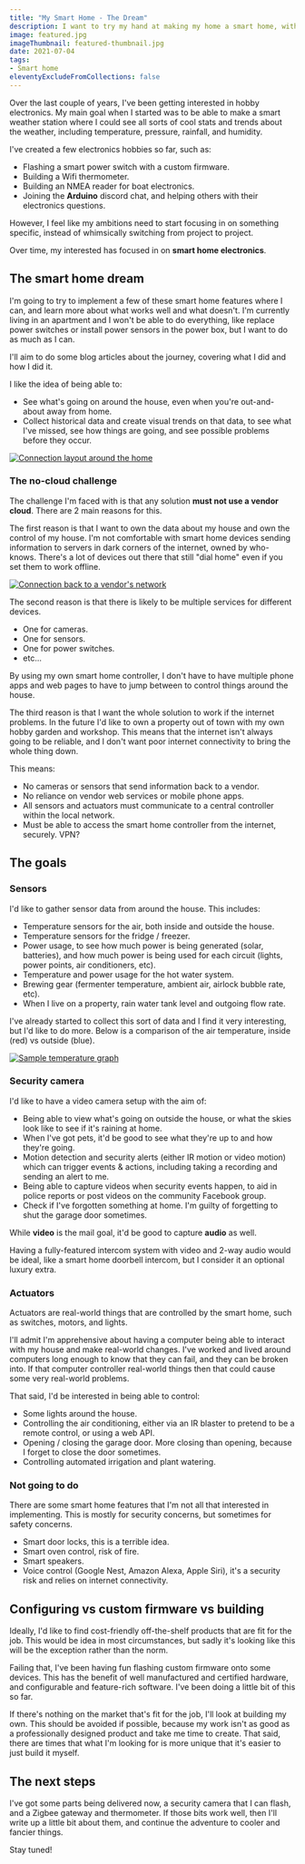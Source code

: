 ```yaml
---
title: "My Smart Home - The Dream"
description: I want to try my hand at making my home a smart home, with automations and IoT gadgets. Here's is what I'm planning, and the challenges I'm setting myself.
image: featured.jpg
imageThumbnail: featured-thumbnail.jpg
date: 2021-07-04
tags:
- Smart home
eleventyExcludeFromCollections: false
---
```


Over the last couple of years, I've been getting interested in hobby electronics. My main goal when I started was to be able to make a smart weather station where I could see all sorts of cool stats and trends about the weather, including temperature, pressure, rainfall, and humidity.

I've created a few electronics hobbies so far, such as:
* Flashing a smart power switch with a custom firmware.
* Building a Wifi thermometer.
* Building an NMEA reader for boat electronics.
* Joining the **Arduino** discord chat, and helping others with their electronics questions.

However, I feel like my ambitions need to start focusing in on something specific, instead of whimsically switching from project to project.

Over time, my interested has focused in on **smart home electronics**.

## The smart home dream
I'm going to try to implement a few of these smart home features where I can, and learn more about what works well and what doesn't. I'm currently living in an apartment and I won't be able to do everything, like replace power switches or install power sensors in the power box, but I want to do as much as I can.

I'll aim to do some blog articles about the journey, covering what I did and how I did it.

I like the idea of being able to:
* See what's going on around the house, even when you're out-and-about away from home.
* Collect historical data and create visual trends on that data, to see what I've missed, see how things are going, and see possible problems before they occur.

[![Connection layout around the home](layout-ideal.png)](layout-ideal.png)

### The no-cloud challenge
The challenge I'm faced with is that any solution **must not use a vendor cloud**. There are 2 main reasons for this.

The first reason is that I want to own the data about my house and own the control of my house. I'm not comfortable with smart home devices sending information to servers in dark corners of the internet, owned by who-knows. There's a lot of devices out there that still "dial home" even if you set them to work offline.

[![Connection back to a vendor's network](layout-vendor.png)](layout-vendor.png)

The second reason is that there is likely to be multiple services for different devices.

* One for cameras.
* One for sensors.
* One for power switches.
* etc...

By using my own smart home controller, I don't have to have multiple phone apps and web pages to have to jump between to control things around the house.

The third reason is that I want the whole solution to work if the internet problems. In the future I'd like to own a property out of town with my own hobby garden and workshop. This means that the internet isn't always going to be reliable, and I don't want poor internet connectivity to bring the whole thing down.

This means:
* No cameras or sensors that send information back to a vendor.
* No reliance on vendor web services or mobile phone apps.
* All sensors and actuators must communicate to a central controller within the local network.
* Must be able to access the smart home controller from the internet, securely. VPN?

## The goals
### Sensors
I'd like to gather sensor data from around the house. This includes:
* Temperature sensors for the air, both inside and outside the house.
* Temperature sensors for the fridge / freezer.
* Power usage, to see how much power is being generated (solar, batteries), and how much power is being used for each circuit (lights, power points, air conditioners, etc).
* Temperature and power usage for the hot water system.
* Brewing gear (fermenter temperature, ambient air, airlock bubble rate, etc).
* When I live on a property, rain water tank level and outgoing flow rate.

I've already started to collect this sort of data and I find it very interesting, but I'd like to do more. Below is a comparison of the air temperature, inside (red) vs outside (blue).

[![Sample temperature graph](sample-temp-graph.png)](sample-temp-graph.png)

### Security camera
I'd like to have a video camera setup with the aim of:
* Being able to view what's going on outside the house, or what the skies look like to see if it's raining at home.
* When I've got pets, it'd be good to see what they're up to and how they're going.
* Motion detection and security alerts (either IR motion or video motion) which can trigger events & actions, including taking a recording and sending an alert to me.
* Being able to capture videos when security events happen, to aid in police reports or post videos on the community Facebook group.
* Check if I've forgotten something at home. I'm guilty of forgetting to shut the garage door sometimes.

While **video** is the mail goal, it'd be good to capture **audio** as well.

Having a fully-featured intercom system with video and 2-way audio would be ideal, like a smart home doorbell intercom, but I consider it an optional luxury extra.

### Actuators
Actuators are real-world things that are controlled by the smart home, such as switches, motors, and lights.

I'll admit I'm apprehensive about having a computer being able to interact with my house and make real-world changes. I've worked and lived around computers long enough to know that they can fail, and they can be broken into. If that computer controller real-world things then that could cause some very real-world problems.

That said, I'd be interested in being able to control:
* Some lights around the house.
* Controlling the air conditioning, either via an IR blaster to pretend to be a remote control, or using a web API.
* Opening / closing the garage door. More closing than opening, because I forget to close the door sometimes.
* Controlling automated irrigation and plant watering.

### Not going to do
There are some smart home features that I'm not all that interested in implementing. This is mostly for security concerns, but sometimes for safety concerns.
* Smart door locks, this is a terrible idea.
* Smart oven control, risk of fire.
* Smart speakers.
* Voice control (Google Nest, Amazon Alexa, Apple Siri), it's a security risk and relies on internet connectivity.

## Configuring vs custom firmware vs building
Ideally, I'd like to find cost-friendly off-the-shelf products that are fit for the job. This would be idea in most circumstances, but sadly it's looking like this will be the exception rather than the norm.

Failing that, I've been having fun flashing custom firmware onto some devices. This has the benefit of well manufactured and certified hardware, and configurable and feature-rich software. I've been doing a little bit of this so far.

If there's nothing on the market that's fit for the job, I'll look at building my own. This should be avoided if possible, because my work isn't as good as a professionally designed product and take me time to create. That said, there are times that what I'm looking for is more unique that it's easier to just build it myself.

## The next steps
I've got some parts being delivered now, a security camera that I can flash, and a Zigbee gateway and thermometer. If those bits work well, then I'll write up a little bit about them, and continue the adventure to cooler and fancier things.

Stay tuned!